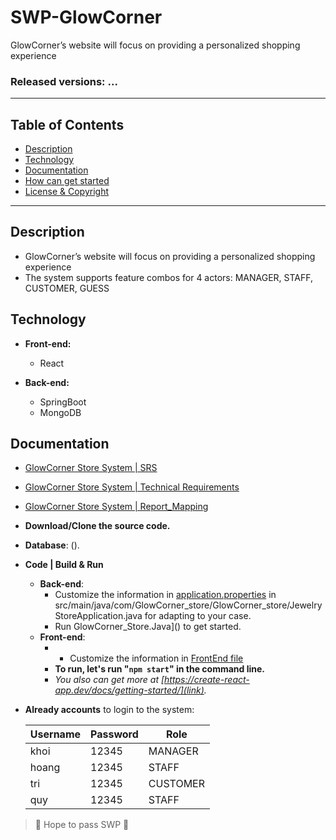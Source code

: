 # SWP-GlowCorner
GlowCorner’s website will focus on providing a personalized shopping experience

### Released versions: ...

--------------------------------------------------
## Table of Contents
- [Description](#description)
- [Technology](#technology)
- [Documentation](#documentation)
- [How can get started](#how-can-get-started)
- [License & Copyright](#license--copyright)
--------------------------------------------------
## Description

 - GlowCorner’s website will focus on providing a personalized shopping experience
 - The system supports feature combos for 4 actors: MANAGER, STAFF, CUSTOMER, GUESS

## Technology

- **Front-end:** 
	- React

- **Back-end:** 
	- SpringBoot
	- MongoDB

## Documentation
- [GlowCorner Store System | SRS](link)
- [GlowCorner Store System | Technical Requirements](link)
- [GlowCorner Store System | Report_Mapping](link)


-   **Download/Clone the source code.**
- **Database**: ().
- **Code | Build & Run**
	- **Back-end**:
		- Customize the information in  [application.properties](link)  in src/main/java/com/GlowCorner_store/GlowCorner_store/JewelryStoreApplication.java for adapting to your case.
		- Run GlowCorner_Store.Java]() to get started.
	- **Front-end**:
 		-   - Customize the information in  [FrontEnd file](link)
		-   **To run, let's run "`npm start`" in the command line.**
		-   *You also can get more at [https://create-react-app.dev/docs/getting-started/](link).*
   
- **Already accounts** to login to the system:

	| Username | Password | Role     |
	|----------|----------|----------|
	| khoi     | 12345    | MANAGER  |
	| hoang    | 12345    | STAFF    |
	| tri      | 12345    | CUSTOMER |
  | quy      | 12345    | STAFF    |
	

> 🤟 Hope to pass SWP 🤟
